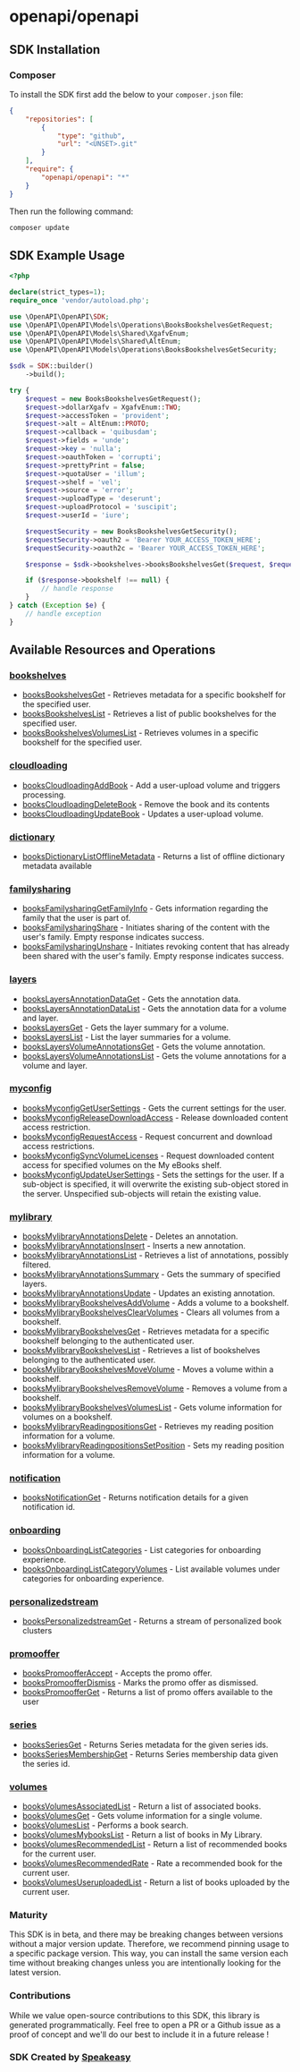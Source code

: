 # openapi/openapi

<!-- Start SDK Installation -->
## SDK Installation

### Composer

To install the SDK first add the below to your `composer.json` file:

```json
{
    "repositories": [
        {
            "type": "github",
            "url": "<UNSET>.git"
        }
    ],
    "require": {
        "openapi/openapi": "*"
    }
}
```

Then run the following command:

```bash
composer update
```
<!-- End SDK Installation -->

## SDK Example Usage
<!-- Start SDK Example Usage -->
```php
<?php

declare(strict_types=1);
require_once 'vendor/autoload.php';

use \OpenAPI\OpenAPI\SDK;
use \OpenAPI\OpenAPI\Models\Operations\BooksBookshelvesGetRequest;
use \OpenAPI\OpenAPI\Models\Shared\XgafvEnum;
use \OpenAPI\OpenAPI\Models\Shared\AltEnum;
use \OpenAPI\OpenAPI\Models\Operations\BooksBookshelvesGetSecurity;

$sdk = SDK::builder()
    ->build();

try {
    $request = new BooksBookshelvesGetRequest();
    $request->dollarXgafv = XgafvEnum::TWO;
    $request->accessToken = 'provident';
    $request->alt = AltEnum::PROTO;
    $request->callback = 'quibusdam';
    $request->fields = 'unde';
    $request->key = 'nulla';
    $request->oauthToken = 'corrupti';
    $request->prettyPrint = false;
    $request->quotaUser = 'illum';
    $request->shelf = 'vel';
    $request->source = 'error';
    $request->uploadType = 'deserunt';
    $request->uploadProtocol = 'suscipit';
    $request->userId = 'iure';

    $requestSecurity = new BooksBookshelvesGetSecurity();
    $requestSecurity->oauth2 = 'Bearer YOUR_ACCESS_TOKEN_HERE';
    $requestSecurity->oauth2c = 'Bearer YOUR_ACCESS_TOKEN_HERE';

    $response = $sdk->bookshelves->booksBookshelvesGet($request, $requestSecurity);

    if ($response->bookshelf !== null) {
        // handle response
    }
} catch (Exception $e) {
    // handle exception
}
```
<!-- End SDK Example Usage -->

<!-- Start SDK Available Operations -->
## Available Resources and Operations


### [bookshelves](docs/bookshelves/README.md)

* [booksBookshelvesGet](docs/bookshelves/README.md#booksbookshelvesget) - Retrieves metadata for a specific bookshelf for the specified user.
* [booksBookshelvesList](docs/bookshelves/README.md#booksbookshelveslist) - Retrieves a list of public bookshelves for the specified user.
* [booksBookshelvesVolumesList](docs/bookshelves/README.md#booksbookshelvesvolumeslist) - Retrieves volumes in a specific bookshelf for the specified user.

### [cloudloading](docs/cloudloading/README.md)

* [booksCloudloadingAddBook](docs/cloudloading/README.md#bookscloudloadingaddbook) - Add a user-upload volume and triggers processing.
* [booksCloudloadingDeleteBook](docs/cloudloading/README.md#bookscloudloadingdeletebook) - Remove the book and its contents
* [booksCloudloadingUpdateBook](docs/cloudloading/README.md#bookscloudloadingupdatebook) - Updates a user-upload volume.

### [dictionary](docs/dictionary/README.md)

* [booksDictionaryListOfflineMetadata](docs/dictionary/README.md#booksdictionarylistofflinemetadata) - Returns a list of offline dictionary metadata available

### [familysharing](docs/familysharing/README.md)

* [booksFamilysharingGetFamilyInfo](docs/familysharing/README.md#booksfamilysharinggetfamilyinfo) - Gets information regarding the family that the user is part of.
* [booksFamilysharingShare](docs/familysharing/README.md#booksfamilysharingshare) - Initiates sharing of the content with the user's family. Empty response indicates success.
* [booksFamilysharingUnshare](docs/familysharing/README.md#booksfamilysharingunshare) - Initiates revoking content that has already been shared with the user's family. Empty response indicates success.

### [layers](docs/layers/README.md)

* [booksLayersAnnotationDataGet](docs/layers/README.md#bookslayersannotationdataget) - Gets the annotation data.
* [booksLayersAnnotationDataList](docs/layers/README.md#bookslayersannotationdatalist) - Gets the annotation data for a volume and layer.
* [booksLayersGet](docs/layers/README.md#bookslayersget) - Gets the layer summary for a volume.
* [booksLayersList](docs/layers/README.md#bookslayerslist) - List the layer summaries for a volume.
* [booksLayersVolumeAnnotationsGet](docs/layers/README.md#bookslayersvolumeannotationsget) - Gets the volume annotation.
* [booksLayersVolumeAnnotationsList](docs/layers/README.md#bookslayersvolumeannotationslist) - Gets the volume annotations for a volume and layer.

### [myconfig](docs/myconfig/README.md)

* [booksMyconfigGetUserSettings](docs/myconfig/README.md#booksmyconfiggetusersettings) - Gets the current settings for the user.
* [booksMyconfigReleaseDownloadAccess](docs/myconfig/README.md#booksmyconfigreleasedownloadaccess) - Release downloaded content access restriction.
* [booksMyconfigRequestAccess](docs/myconfig/README.md#booksmyconfigrequestaccess) - Request concurrent and download access restrictions.
* [booksMyconfigSyncVolumeLicenses](docs/myconfig/README.md#booksmyconfigsyncvolumelicenses) - Request downloaded content access for specified volumes on the My eBooks shelf.
* [booksMyconfigUpdateUserSettings](docs/myconfig/README.md#booksmyconfigupdateusersettings) - Sets the settings for the user. If a sub-object is specified, it will overwrite the existing sub-object stored in the server. Unspecified sub-objects will retain the existing value.

### [mylibrary](docs/mylibrary/README.md)

* [booksMylibraryAnnotationsDelete](docs/mylibrary/README.md#booksmylibraryannotationsdelete) - Deletes an annotation.
* [booksMylibraryAnnotationsInsert](docs/mylibrary/README.md#booksmylibraryannotationsinsert) - Inserts a new annotation.
* [booksMylibraryAnnotationsList](docs/mylibrary/README.md#booksmylibraryannotationslist) - Retrieves a list of annotations, possibly filtered.
* [booksMylibraryAnnotationsSummary](docs/mylibrary/README.md#booksmylibraryannotationssummary) - Gets the summary of specified layers.
* [booksMylibraryAnnotationsUpdate](docs/mylibrary/README.md#booksmylibraryannotationsupdate) - Updates an existing annotation.
* [booksMylibraryBookshelvesAddVolume](docs/mylibrary/README.md#booksmylibrarybookshelvesaddvolume) - Adds a volume to a bookshelf.
* [booksMylibraryBookshelvesClearVolumes](docs/mylibrary/README.md#booksmylibrarybookshelvesclearvolumes) - Clears all volumes from a bookshelf.
* [booksMylibraryBookshelvesGet](docs/mylibrary/README.md#booksmylibrarybookshelvesget) - Retrieves metadata for a specific bookshelf belonging to the authenticated user.
* [booksMylibraryBookshelvesList](docs/mylibrary/README.md#booksmylibrarybookshelveslist) - Retrieves a list of bookshelves belonging to the authenticated user.
* [booksMylibraryBookshelvesMoveVolume](docs/mylibrary/README.md#booksmylibrarybookshelvesmovevolume) - Moves a volume within a bookshelf.
* [booksMylibraryBookshelvesRemoveVolume](docs/mylibrary/README.md#booksmylibrarybookshelvesremovevolume) - Removes a volume from a bookshelf.
* [booksMylibraryBookshelvesVolumesList](docs/mylibrary/README.md#booksmylibrarybookshelvesvolumeslist) - Gets volume information for volumes on a bookshelf.
* [booksMylibraryReadingpositionsGet](docs/mylibrary/README.md#booksmylibraryreadingpositionsget) - Retrieves my reading position information for a volume.
* [booksMylibraryReadingpositionsSetPosition](docs/mylibrary/README.md#booksmylibraryreadingpositionssetposition) - Sets my reading position information for a volume.

### [notification](docs/notification/README.md)

* [booksNotificationGet](docs/notification/README.md#booksnotificationget) - Returns notification details for a given notification id.

### [onboarding](docs/onboarding/README.md)

* [booksOnboardingListCategories](docs/onboarding/README.md#booksonboardinglistcategories) - List categories for onboarding experience.
* [booksOnboardingListCategoryVolumes](docs/onboarding/README.md#booksonboardinglistcategoryvolumes) - List available volumes under categories for onboarding experience.

### [personalizedstream](docs/personalizedstream/README.md)

* [booksPersonalizedstreamGet](docs/personalizedstream/README.md#bookspersonalizedstreamget) - Returns a stream of personalized book clusters

### [promooffer](docs/promooffer/README.md)

* [booksPromoofferAccept](docs/promooffer/README.md#bookspromoofferaccept) - Accepts the promo offer.
* [booksPromoofferDismiss](docs/promooffer/README.md#bookspromoofferdismiss) - Marks the promo offer as dismissed.
* [booksPromoofferGet](docs/promooffer/README.md#bookspromoofferget) - Returns a list of promo offers available to the user

### [series](docs/series/README.md)

* [booksSeriesGet](docs/series/README.md#booksseriesget) - Returns Series metadata for the given series ids.
* [booksSeriesMembershipGet](docs/series/README.md#booksseriesmembershipget) - Returns Series membership data given the series id.

### [volumes](docs/volumes/README.md)

* [booksVolumesAssociatedList](docs/volumes/README.md#booksvolumesassociatedlist) - Return a list of associated books.
* [booksVolumesGet](docs/volumes/README.md#booksvolumesget) - Gets volume information for a single volume.
* [booksVolumesList](docs/volumes/README.md#booksvolumeslist) - Performs a book search.
* [booksVolumesMybooksList](docs/volumes/README.md#booksvolumesmybookslist) - Return a list of books in My Library.
* [booksVolumesRecommendedList](docs/volumes/README.md#booksvolumesrecommendedlist) - Return a list of recommended books for the current user.
* [booksVolumesRecommendedRate](docs/volumes/README.md#booksvolumesrecommendedrate) - Rate a recommended book for the current user.
* [booksVolumesUseruploadedList](docs/volumes/README.md#booksvolumesuseruploadedlist) - Return a list of books uploaded by the current user.
<!-- End SDK Available Operations -->

### Maturity

This SDK is in beta, and there may be breaking changes between versions without a major version update. Therefore, we recommend pinning usage
to a specific package version. This way, you can install the same version each time without breaking changes unless you are intentionally
looking for the latest version.

### Contributions

While we value open-source contributions to this SDK, this library is generated programmatically.
Feel free to open a PR or a Github issue as a proof of concept and we'll do our best to include it in a future release !

### SDK Created by [Speakeasy](https://docs.speakeasyapi.dev/docs/using-speakeasy/client-sdks)

